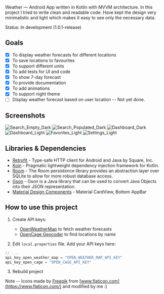 Weather — Android App written in Kotlin with MVVM architecture. In this project I tried to write clean and readable code.
Have kept the design very minimalistic and light which makes it easy to see only the necessary data.

Status: In development (1.0.1-release) 

## Goals
-   [x] To display weather forecasts for different locations 
-   [x] To save locations to favourites 
-   [x] To support different units
-   [x] To add tests for UI and code
-   [x] To show 7-day forecast 
-   [x] To provide documentation
-   [x] To add animations
-   [x] To support night theme
-   [ ] Display weather forecast based on user location -- Not yet done.

## Screenshots
![Search_Empty_Dark](https://user-images.githubusercontent.com/1692038/126593268-df79a50a-c2cb-4621-a34b-26aaad831bdb.jpeg)
![Search_Populated_Dark](https://user-images.githubusercontent.com/1692038/126593282-9267b61f-511c-406f-8a84-c21c2549558c.jpeg)
![Dashboard_Dark](https://user-images.githubusercontent.com/1692038/126593291-2e29956f-4983-4a06-95fc-f93e08f58741.jpeg)
![Dashboard_Light](https://user-images.githubusercontent.com/1692038/126593297-f2f5ceb4-e6fb-4c33-ac67-90e80b74cced.jpeg)
![Favorites_Light](https://user-images.githubusercontent.com/1692038/126593322-b003edb6-3c8c-42c8-91e6-0618cfbfc51b.jpeg)
![Settings_Light](https://user-images.githubusercontent.com/1692038/126593334-a9ca9429-d40a-470d-b6ff-7dda059ce29c.jpeg)

## Libraries & Dependencies
-   [Retrofit](https://github.com/square/retrofit) - Type-safe HTTP client for Android and Java by Square, Inc.
-   [Koin](https://github.com/InsertKoinIO/koin) - Pragmatic lightweight dependency injection framework for Kotlin.
-   [Room](https://developer.android.com/topic/libraries/architecture/room) - The Room persistence library provides an abstraction layer over SQLite to allow for more robust database access.
-   [Gson](https://github.com/google/gson) - Gson is a Java library that can be used to convert Java Objects into their JSON representation.
-   [Material Design Components](https://material.io/develop/android/) - Material CardView, Bottom AppBar

## How to use this project
1.  Create API keys:
    -   [OpenWeatherMap](https://openweathermap.org/api) to fetch weather forecasts
    -   [OpenCage Geocoder](https://opencagedata.com/api) to find locations by name

2.  Edit `local.properties` file. Add your API keys here:

```kotlin
// ...
api_key_open_weather_map = "OPEN_WEATHER_MAP_API_KEY"
api_key_open_cage = "OPEN_CAGE_API_KEY"
```

3.  Rebuild project

Note -- Icons made by [Freepik](https://www.flaticon.com/authors/freepik) from [www.flaticon.com](https://www.flaticon.com/) and modified by me :)


